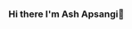 ### Hi there I'm Ash Apsangi👋

<!--
🎓 Academic Background: Pursuing a Bachelor of Science in Computer Information Systems at Bentley University, Waltham, MA (Sept 2021 – May 2025). Recipient of prestigious scholarships and consistently on the President's List.

🌟 Projects: 
Streamlit Application Development: Built a web app for data visualization using Python and Streamlit. 
Vision API Output and Repository: Created a Python program for image data analysis, achieving 95% accuracy.

💾 Technical Skills:
Languages: Java, Python, C++, C, SQL, HTML, CSS, JavaScript, R, SysML.
Tools/Frameworks: Bootstrap, Sci-kit Learn, OpenCV, NLTK, PowerBI, Tableau, Microsoft Azure, Docker, AWS, MATLAB, MySQL, Jira, Git, and more.
Technologies: Machine Learning, Deep Learning, Computer Vision, AI, Software Development, Data Analysis.

📅 Looking Ahead: Seeking Co-op opportunities starting January 2023 with a focus on Software Engineering and AI applications.
📧 Contact Me: aapsangi@falcon.bentley.edu | LinkedIn

-->
